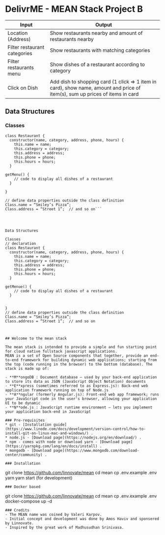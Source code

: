 # DelivrME - MEAN Stack Project B

| Input | Output |
| -------- | -------- |
| Location (Address)|Show restaurants nearby and amount of restaurants nearby|
|Filter restaurant categories| Show restaurants with matching categories|
|Filter restaurants menu|Show dishes of a restaurant according to category|
|Click on Dish|Add dish to shopping card (1 click => 1 item in card), show name, amount and price of item(s), sum up prices of items in card|


## Data Structures

### Classes
```// declaration
class Restaurant {
  constructor(name, category, address, phone, hours) {
    this.name = name;
    this.category = category;
    this.address = address;
    this.phone = phone;
    this.hours = hours;
  }

getMenu() {
    // code to display all dishes of a restaurant
  }

}

// define data properties outside the class definition
Class.name = “Smiley’s Pizza”;
Class.address = “Street 1”;  // and so on```




Data Structures

Classes
// declaration
class Restaurant {
  constructor(name, category, address, phone, hours) {
    this.name = name;
    this.category = category;
    this.address = address;
    this.phone = phone;
    this.hours = hours;
  }

getMenue() {
    // code to display all dishes of a restaurant
  }


}
// define data properties outside the class definition
Class.name = “Smiley’s Pizza”;
Class.address = “Street 1”;  // and so on



## Welcome to the mean stack

The mean stack is intended to provide a simple and fun starting point for cloud native fullstack javascript applications.   
MEAN is a set of Open Source components that together, provide an end-to-end framework for building dynamic web applications; starting from the top (code running in the browser) to the bottom (database). The stack is made up of:

- **M**ongoDB : Document database – used by your back-end application to store its data as JSON (JavaScript Object Notation) documents
- **E**xpress (sometimes referred to as Express.js): Back-end web application framework running on top of Node.js
- **A**ngular (formerly Angular.js): Front-end web app framework; runs your JavaScript code in the user's browser, allowing your application UI to be dynamic
- **N**ode.js : JavaScript runtime environment – lets you implement your application back-end in JavaScript

### Pre-requisites
* git - [Installation guide](https://www.linode.com/docs/development/version-control/how-to-install-git-on-linux-mac-and-windows/) .  
* node.js - [Download page](https://nodejs.org/en/download/) .  
* npm - comes with node or download yarn - [Download page](https://yarnpkg.com/lang/en/docs/install) .  
* mongodb - [Download page](https://www.mongodb.com/download-center/community) .  

### Installation 
``` 
git clone https://github.com/linnovate/mean
cd mean
cp .env.example .env
yarn
yarn start (for development)
```
### Docker based 
``` 
git clone https://github.com/linnovate/mean
cd mean
cp .env.example .env
docker-compose up -d
```
### Credits 
- The MEAN name was coined by Valeri Karpov.
- Initial concept and development was done by Amos Haviv and sponsered by Linnovate.
- Inspired by the great work of Madhusudhan Srinivasa.
